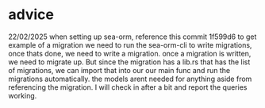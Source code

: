 # advice

22/02/2025
when setting up sea-orm, reference this commit 1f599d6 to get example of a migration
we need to run the sea-orm-cli to write migrations, once thats done, we need to write a migration. 
once a migration is written, we need to migrate up. But since the migration has a lib.rs that has the list of migrations, 
we can import that into our our main func and run the migrations automatically. 
the models arent needed for anything aside from referencing the migration. I will check in after a bit and report the queries working. 

